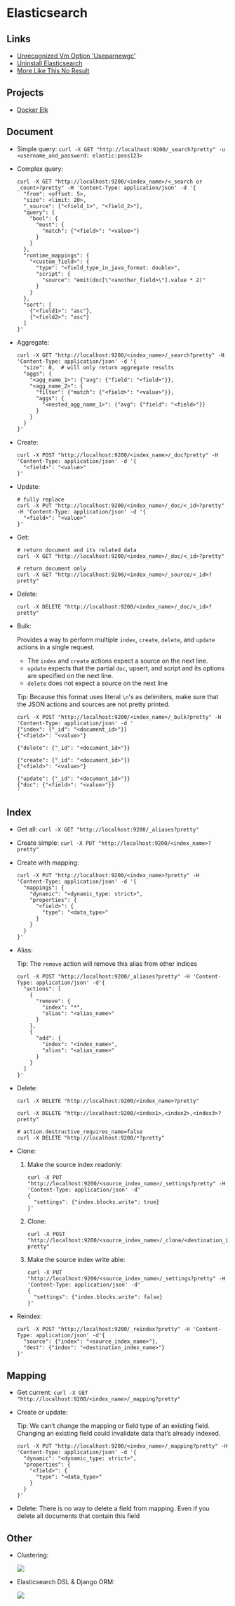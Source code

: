 # Elasticsearch

## Links

- [Unrecognized Vm Option &#39;Useparnewgc&#39;](https://stackoverflow.com/questions/49623648/logstash-with-java10-get-error-unrecognized-vm-option-useparnewgc#answer-50307073)
- [Uninstall Elasticsearch](https://serverfault.com/questions/699977/ubuntu-uninstall-elasticsearch/749019#answer-749019)
- [More Like This No Result](https://stackoverflow.com/questions/40236844/elasticsearch-more-like-this-no-result#answer-40237868)

## Projects

- [Docker Elk](https://github.com/deviantony/docker-elk)

## Document

- Simple query: `curl -X GET "http://localhost:9200/_search?pretty" -u <username_and_password: elastic:pass123>`

- Complex query:

  ```
  curl -X GET "http://localhost:9200/<index_name>/<_search or _count>?pretty" -H 'Content-Type: application/json' -d '{
    "from": <offset: 5>,
    "size": <limit: 20>,
    "_source": ["<field_1>", "<field_2>"],
    "query": {
      "bool": {
        "must": {
          "match": {"<field>": "<value>"}
        }
      }
    },
    "runtime_mappings": {
      "<custom_field>": {
        "type": "<field_type_in_java_format: double>",
        "script": {
          "source": "emit(doc[\"<another_field>\"].value * 2)"
        }
      }
    },
    "sort": [
      {"<field1>": "asc"},
      {"<field2>": "asc"}      
    ]
  }'
  ```

- Aggregate:

  ```
  curl -X GET "http://localhost:9200/<index_name>/_search?pretty" -H 'Content-Type: application/json' -d '{
    "size": 0,  # will only return aggregate results
    "aggs": {
      "<agg_name_1>": {"avg": {"field": "<field>"}},
      "<agg_name_2>": {
        "filter": {"match": {"<field>": "<value>"}},
        "aggs": {
          "<nested_agg_name_1>": {"avg": {"field": "<field>"}}
        }
      }
    }
  }'
  ```

- Create:

  ```
  curl -X POST "http://localhost:9200/<index_name>/_doc?pretty" -H 'Content-Type: application/json' -d '{
    "<field>": "<value>"
  }'
  ```

- Update:

  ```
  # fully replace
  curl -X PUT "http://localhost:9200/<index_name>/_doc/<_id>?pretty" -H 'Content-Type: application/json' -d '{
    "<field>": "<value>"
  }'
  ```

- Get:

  ```
  # return document and its related data
  curl -X GET "http://localhost:9200/<index_name>/_doc/<_id>?pretty"
  ```

  ```
  # return document only
  curl -X GET "http://localhost:9200/<index_name>/_source/<_id>?pretty"
  ```

- Delete:

  ```
  curl -X DELETE "http://localhost:9200/<index_name>/_doc/<_id>?pretty"
  ```

- Bulk:

  Provides a way to perform multiple `index`, `create`, `delete`, and `update` actions in a single request.

  - The `index` and `create` actions expect a source on the next line.
  - `update` expects that the partial `doc`, upsert, and script and its options are specified on the next line.
  - `delete` does not expect a source on the next line

  Tip: Because this format uses literal `\n`'s as delimiters, make sure that the JSON actions and sources are not pretty printed.

  ```
  curl -X POST "http://localhost:9200/<index_name>/_bulk?pretty" -H 'Content-Type: application/json' -d '
  {"index": {"_id": "<document_id>"}}
  {"<field>": "<value>"}
  
  {"delete": {"_id": "<document_id>"}}
  
  {"create": {"_id": "<document_id>"}}
  {"<field>": "<value>"}
  
  {"update": {"_id": "<document_id>"}}
  {"doc": {"<field>": "<value>"}}
  '
  ```

## Index

- Get all: `curl -X GET "http://localhost:9200/_aliases?pretty"`

- Create simple: `curl -X PUT "http://localhost:9200/<index_name>?pretty"`

- Create with mapping:

  ```
  curl -X PUT "http://localhost:9200/<index_name>?pretty" -H 'Content-Type: application/json' -d '{
    "mappings": {
      "dynamic": "<dynamic_type: strict>",
      "properties": {
        "<field>": {
          "type": "<data_type>"
        }
      }
    }
  }'
  ```

- Alias:

  Tip: The `remove` action will remove this alias from other indices

  ```
  curl -X POST "http://localhost:9200/_aliases?pretty" -H 'Content-Type: application/json' -d'{
    "actions": [
      {
        "remove": {
          "index": "*",
          "alias": "<alias_name>"
        }
      },
      {
        "add": {
          "index": "<index_name>",
          "alias": "<alias_name>"
        }
      }
    ]
  }'
  ```

- Delete:

  ```
  curl -X DELETE "http://localhost:9200/<index_name>?pretty"
  ```

  ```
  curl -X DELETE "http://localhost:9200/<index1>,<index2>,<index3>?pretty"
  ```

  ```
  # action.destructive_requires_name=false
  curl -X DELETE "http://localhost:9200/*?pretty"
  ```

- Clone:

  1. Make the source index readonly:

     ```
     curl -X PUT "http://localhost:9200/<source_index_name>/_settings?pretty" -H 'Content-Type: application/json' -d'
     {
       "settings": {"index.blocks.write": true}
     }'
     ```

  2. Clone:

     ```
     curl -X POST "http://localhost:9200/<source_index_name>/_clone/<destination_index_name>?pretty"
     ```

  3. Make the source index write able:

     ```
     curl -X PUT "http://localhost:9200/<source_index_name>/_settings?pretty" -H 'Content-Type: application/json' -d'
     {
       "settings": {"index.blocks.write": false}
     }'
     ```

- Reindex:

  ```
  curl -X POST "http://localhost:9200/_reindex?pretty" -H 'Content-Type: application/json' -d'{
    "source": {"index": "<source_index_name>"},
    "dest": {"index": "<destination_index_name>"}
  }'
  ```

## Mapping

- Get current: `curl -X GET "http://localhost:9200/<index_name>/_mapping?pretty"`

- Create or update:

  Tip: We can’t change the mapping or field type of an existing field. Changing an existing field could invalidate data that’s already indexed.

  ```
  curl -X PUT "http://localhost:9200/<index_name>/_mapping?pretty" -H 'Content-Type: application/json' -d '{
    "dynamic": "<dynamic_type: strict>",
    "properties": {
      "<field>": {
        "type": "<data_type>"
      }
    }
  }'
  ```

- Delete: There is no way to delete a field from mapping. Even if you delete all documents that contain this field

## Other

- Clustering:

  ![](_static/images/elasticsearch/elasticsearch_cluster.jpg)

- Elasticsearch DSL & Django ORM:

  ![](_static/images/elasticsearch/django_orm_map_to_elasticsearch_dsl.jpg)